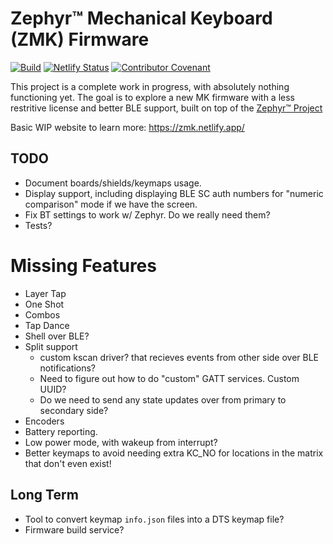 # Zephyr™ Mechanical Keyboard (ZMK) Firmware

[![Build](https://github.com/zmkfirmware/zmk/workflows/Build/badge.svg)](https://github.com/zmkfirmware/zmk/actions)
[![Netlify Status](https://api.netlify.com/api/v1/badges/942d61a9-87c0-4c23-9b51-f5ed0bce495d/deploy-status)](https://app.netlify.com/sites/zmk/deploys)
[![Contributor Covenant](https://img.shields.io/badge/Contributor%20Covenant-v2.0%20adopted-ff69b4.svg)](CODE_OF_CONDUCT.md)

This project is a complete work in progress, with absolutely nothing functioning yet. The goal is to explore a new MK firmware
with a less restritive license and better BLE support, built on top of the [Zephyr™ Project](https://www.zephyrproject.org/)

Basic WIP website to learn more: https://zmk.netlify.app/

## TODO

- Document boards/shields/keymaps usage.
- Display support, including displaying BLE SC auth numbers for "numeric comparison" mode if we have the screen.
- Fix BT settings to work w/ Zephyr. Do we really need them?
- Tests?

# Missing Features

- Layer Tap
- One Shot
- Combos
- Tap Dance
- Shell over BLE?
- Split support
  - custom kscan driver? that recieves events from other side over BLE notifications?
  - Need to figure out how to do "custom" GATT services. Custom UUID?
  - Do we need to send any state updates over from primary to secondary side?
- Encoders
- Battery reporting.
- Low power mode, with wakeup from interrupt?
- Better keymaps to avoid needing extra KC_NO for locations in the matrix that don't even exist!

## Long Term

- Tool to convert keymap `info.json` files into a DTS keymap file?
- Firmware build service?
